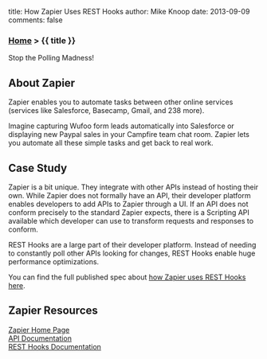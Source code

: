 title: How Zapier Uses REST Hooks
author: Mike Knoop
date: 2013-09-09
comments: false

### [Home](/) > {{ title }}

<div class="quote">Stop the Polling Madness!</div>

## About Zapier

Zapier enables you to automate tasks between other online services (services like Salesforce, Basecamp, Gmail, and 238 more).

Imagine capturing Wufoo form leads automatically into Salesforce or displaying new Paypal sales in your Campfire team chat room. Zapier lets you automate all these simple tasks and get back to real work.

## Case Study

Zapier is a bit unique. They integrate with other APIs instead of hosting their own. While Zapier does not formally have an API, their developer platform enables developers to add APIs to Zapier through a UI. If an API does not conform precisely to the standard Zapier expects, there is a Scripting API available which developer can use to transform requests and responses to conform.

REST Hooks are a large part of their developer platform. Instead of needing to constantly poll other APIs looking for changes, REST Hooks enable huge performance optimizations.

You can find the full published spec about [how Zapier uses REST Hooks here](https://zapier.com/developer/reference/#rest-hooks).

## Zapier Resources

[Zapier Home Page](http://www.zapier.com/)  
[API Documentation](https://zapier.com/developer/)  
[REST Hooks Documentation](https://zapier.com/developer/reference/#rest-hooks)  